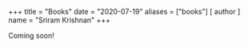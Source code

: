 +++
title = "Books"
date = "2020-07-19"
aliases = ["books"]
[ author ]
  name = "Sriram Krishnan"
+++

Coming soon!

